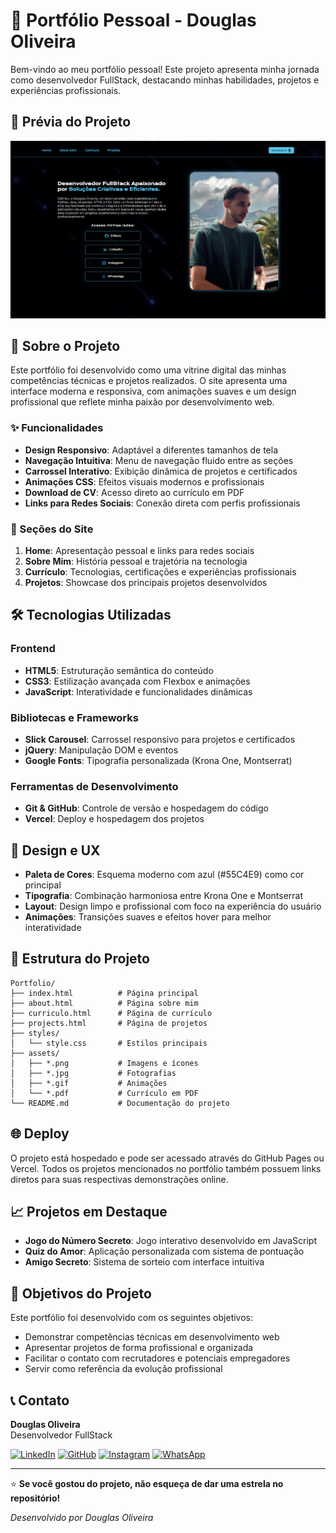 # 🌟 Portfólio Pessoal - Douglas Oliveira

Bem-vindo ao meu portfólio pessoal! Este projeto apresenta minha jornada como desenvolvedor FullStack, destacando minhas habilidades, projetos e experiências profissionais.

## 📸 Prévia do Projeto

![Prévia do Portfólio](./assets/preview.png)

## 🚀 Sobre o Projeto

Este portfólio foi desenvolvido como uma vitrine digital das minhas competências técnicas e projetos realizados. O site apresenta uma interface moderna e responsiva, com animações suaves e um design profissional que reflete minha paixão por desenvolvimento web.

### ✨ Funcionalidades

- **Design Responsivo**: Adaptável a diferentes tamanhos de tela
- **Navegação Intuitiva**: Menu de navegação fluido entre as seções
- **Carrossel Interativo**: Exibição dinâmica de projetos e certificados
- **Animações CSS**: Efeitos visuais modernos e profissionais
- **Download de CV**: Acesso direto ao currículo em PDF
- **Links para Redes Sociais**: Conexão direta com perfis profissionais

### 📱 Seções do Site

1. **Home**: Apresentação pessoal e links para redes sociais
2. **Sobre Mim**: História pessoal e trajetória na tecnologia
3. **Currículo**: Tecnologias, certificações e experiências profissionais
4. **Projetos**: Showcase dos principais projetos desenvolvidos

## 🛠️ Tecnologias Utilizadas

### Frontend

- **HTML5**: Estruturação semântica do conteúdo
- **CSS3**: Estilização avançada com Flexbox e animações
- **JavaScript**: Interatividade e funcionalidades dinâmicas

### Bibliotecas e Frameworks

- **Slick Carousel**: Carrossel responsivo para projetos e certificados
- **jQuery**: Manipulação DOM e eventos
- **Google Fonts**: Tipografia personalizada (Krona One, Montserrat)

### Ferramentas de Desenvolvimento

- **Git & GitHub**: Controle de versão e hospedagem do código
- **Vercel**: Deploy e hospedagem dos projetos

## 🎨 Design e UX

- **Paleta de Cores**: Esquema moderno com azul (#55C4E9) como cor principal
- **Tipografia**: Combinação harmoniosa entre Krona One e Montserrat
- **Layout**: Design limpo e profissional com foco na experiência do usuário
- **Animações**: Transições suaves e efeitos hover para melhor interatividade

## 📂 Estrutura do Projeto

```
Portfolio/
├── index.html          # Página principal
├── about.html          # Página sobre mim
├── curriculo.html      # Página de currículo
├── projects.html       # Página de projetos
├── styles/
│   └── style.css       # Estilos principais
├── assets/
│   ├── *.png           # Imagens e ícones
│   ├── *.jpg           # Fotografias
│   ├── *.gif           # Animações
│   └── *.pdf           # Currículo em PDF
└── README.md           # Documentação do projeto
```

## 🌐 Deploy

O projeto está hospedado e pode ser acessado através do GitHub Pages ou Vercel. Todos os projetos mencionados no portfólio também possuem links diretos para suas respectivas demonstrações online.

## 📈 Projetos em Destaque

- **Jogo do Número Secreto**: Jogo interativo desenvolvido em JavaScript
- **Quiz do Amor**: Aplicação personalizada com sistema de pontuação
- **Amigo Secreto**: Sistema de sorteio com interface intuitiva

## 🎯 Objetivos do Projeto

Este portfólio foi desenvolvido com os seguintes objetivos:

- Demonstrar competências técnicas em desenvolvimento web
- Apresentar projetos de forma profissional e organizada
- Facilitar o contato com recrutadores e potenciais empregadores
- Servir como referência da evolução profissional

## 📞 Contato

**Douglas Oliveira**  
Desenvolvedor FullStack

[![LinkedIn](https://img.shields.io/badge/LinkedIn-0077B5?style=for-the-badge&logo=linkedin&logoColor=white)](https://www.linkedin.com/in/douglas-oliveira-627088188/)
[![GitHub](https://img.shields.io/badge/GitHub-100000?style=for-the-badge&logo=github&logoColor=white)](https://github.com/notdougz)
[![Instagram](https://img.shields.io/badge/Instagram-E4405F?style=for-the-badge&logo=instagram&logoColor=white)](https://www.instagram.com/d.oliveira._/)
[![WhatsApp](https://img.shields.io/badge/WhatsApp-25D366?style=for-the-badge&logo=whatsapp&logoColor=white)](https://wa.me/5511962778904)

---

⭐ **Se você gostou do projeto, não esqueça de dar uma estrela no repositório!**

_Desenvolvido por Douglas Oliveira_
